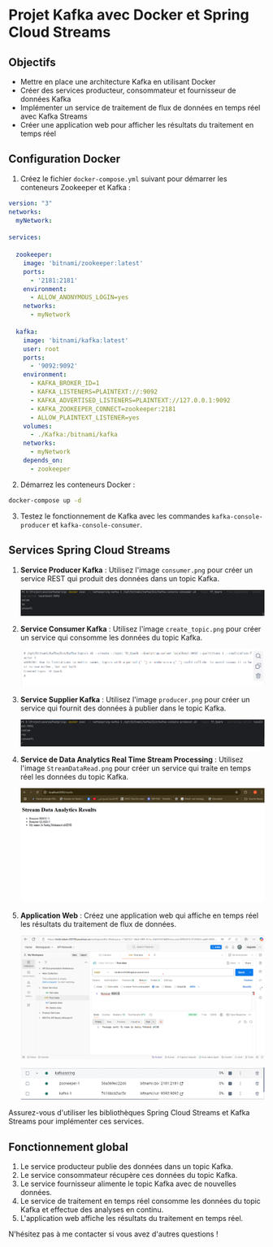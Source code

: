 # Projet Kafka avec Docker et Spring Cloud Streams

## Objectifs

- Mettre en place une architecture Kafka en utilisant Docker
- Créer des services producteur, consommateur et fournisseur de données Kafka
- Implémenter un service de traitement de flux de données en temps réel avec Kafka Streams
- Créer une application web pour afficher les résultats du traitement en temps réel

## Configuration Docker

1. Créez le fichier `docker-compose.yml` suivant pour démarrer les conteneurs Zookeeper et Kafka :

```yaml
version: "3"
networks:
  myNetwork:

services:

  zookeeper:
    image: 'bitnami/zookeeper:latest'
    ports:
      - '2181:2181'
    environment:
      - ALLOW_ANONYMOUS_LOGIN=yes
    networks:
      - myNetwork

  kafka:
    image: 'bitnami/kafka:latest'
    user: root
    ports:
      - '9092:9092'
    environment:
      - KAFKA_BROKER_ID=1
      - KAFKA_LISTENERS=PLAINTEXT://:9092
      - KAFKA_ADVERTISED_LISTENERS=PLAINTEXT://127.0.0.1:9092
      - KAFKA_ZOOKEEPER_CONNECT=zookeeper:2181
      - ALLOW_PLAINTEXT_LISTENER=yes
    volumes:
      - ./Kafka:/bitnami/kafka
    networks:
      - myNetwork
    depends_on:
      - zookeeper
```

2. Démarrez les conteneurs Docker :

```bash
docker-compose up -d
```

3. Testez le fonctionnement de Kafka avec les commandes `kafka-console-producer` et `kafka-console-consumer`.

## Services Spring Cloud Streams

1. **Service Producer Kafka** : Utilisez l'image `consumer.png` pour créer un service REST qui produit des données dans un topic Kafka.

   ![consumer](images/consumer.png)

2. **Service Consumer Kafka** : Utilisez l'image `create_topic.png` pour créer un service qui consomme les données du topic Kafka.

   ![create_topic](images/create_topic.png)

3. **Service Supplier Kafka** : Utilisez l'image `producer.png` pour créer un service qui fournit des données à publier dans le topic Kafka.

   ![producer](images/producer.png)

4. **Service de Data Analytics Real Time Stream Processing** : Utilisez l'image `StreamDataRead.png` pour créer un service qui traite en temps réel les données du topic Kafka.

   ![StreamDataRead](images/StreamDataRead.png)

5. **Application Web** : Créez une application web qui affiche en temps réel les résultats du traitement de flux de données.

   ![PostmanSendMessagetoTopic](images/PostmanSendMessagetoTopic.png)

   ![Docker-Container](images/Docker-Container.png)

Assurez-vous d'utiliser les bibliothèques Spring Cloud Streams et Kafka Streams pour implémenter ces services.

## Fonctionnement global

1. Le service producteur publie des données dans un topic Kafka.
2. Le service consommateur récupère ces données du topic Kafka.
3. Le service fournisseur alimente le topic Kafka avec de nouvelles données.
4. Le service de traitement en temps réel consomme les données du topic Kafka et effectue des analyses en continu.
5. L'application web affiche les résultats du traitement en temps réel.

N'hésitez pas à me contacter si vous avez d'autres questions !
